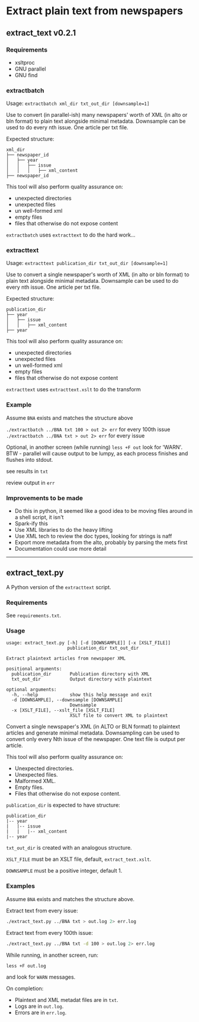 # Extract plain text from newspapers

## extract_text v0.2.1

### Requirements

* xsltproc
* GNU parallel
* GNU find

### extractbatch

Usage: `extractbatch xml_dir txt_out_dir [downsample=1]`

Use to convert (in parallel-ish) many newspapers' worth of XML
(in alto or bln format) to plain text alongside minimal metadata.
Downsample can be used to do every nth issue. One article per txt file.

Expected structure:
```
xml_dir
├── newspaper_id
│   ├── year
│   │   ├── issue
│   │   │   ├── xml_content
├── newspaper_id
```

This tool will also perform quality assurance on:
- unexpected directories
- unexpected files
- un well-formed xml
- empty files
- files that otherwise do not expose content

`extractbatch` uses `extracttext` to do the hard work...

### extracttext

Usage: `extracttext publication_dir txt_out_dir [downsample=1]`

Use to convert a single newspaper's worth of XML
(in alto or bln format) to plain text alongside minimal metadata.
Downsample can be used to do every nth issue. One article per txt file.

Expected structure:
```
publication_dir
├── year
│   ├── issue
│   │   ├── xml_content
├── year
```

This tool will also perform quality assurance on:
- unexpected directories
- unexpected files
- un well-formed xml
- empty files
- files that otherwise do not expose content

`extracttext` uses `extracttext.xslt` to do the transform

### Example

Assume `BNA` exists and matches the structure above

`./extractbatch ../BNA txt 100 > out 2> err` for every 100th issue
`./extractbatch ../BNA txt > out 2> err` for every issue

Optional, in another screen (while running) `less +F out` look for 'WARN'. BTW - parallel will cause output to be lumpy, as each process finishes and flushes into stdout.

see results in `txt`

review output in `err`

### Improvements to be made

* Do this in python, it seemed like a good idea to be moving files around in a shell script, it isn't
* Spark-ify this
* Use XML libraries to do the heavy lifting
* Use XML tech to review the doc types, looking for strings is naff
* Export more metadata from the alto, probably by parsing the mets first
* Documentation could use more detail

---

## extract_text.py

A Python version of the `extracttext` script.

### Requirements

See `requirements.txt`.

### Usage

```
usage: extract_text.py [-h] [-d [DOWNSAMPLE]] [-x [XSLT_FILE]]
                       publication_dir txt_out_dir

Extract plaintext articles from newspaper XML

positional arguments:
  publication_dir       Publication directory with XML
  txt_out_dir           Output directory with plaintext

optional arguments:
  -h, --help            show this help message and exit
  -d [DOWNSAMPLE], --downsample [DOWNSAMPLE]
                        Downsample
  -x [XSLT_FILE], --xslt_file [XSLT_FILE]
                        XSLT file to convert XML to plaintext
```

Convert a single newspaper's XML (in ALTO or BLN format) to plaintext
articles and generate minimal metadata. Downsampling can be used to
convert only every Nth issue of the newspaper. One text file is output
per article.

This tool will also perform quality assurance on:

* Unexpected directories.
* Unexpected files.
* Malformed XML.
* Empty files.
* Files that otherwise do not expose content.

`publication_dir` is expected to have structure:

```
publication_dir
|-- year
|   |-- issue
|   |   |-- xml_content
|-- year
```

`txt_out_dir` is created with an analogous structure.

`XSLT_FILE` must be an XSLT file, default, `extract_text.xslt`.

`DOWNSAMPLE` must be a positive integer, default 1.

### Examples

Assume `BNA` exists and matches the structure above.

Extract text from every issue:

```bash
./extract_text.py ../BNA txt > out.log 2> err.log
```

Extract text from every 100th issue:

```bash
./extract_text.py ../BNA txt -d 100 > out.log 2> err.log
```

While running, in another screen, run:

```
less +F out.log
```

and look for `WARN` messages.

On completion:

* Plaintext and XML metadat files are in `txt`.
* Logs are in `out.log`.
* Errors are in `err.log`.
